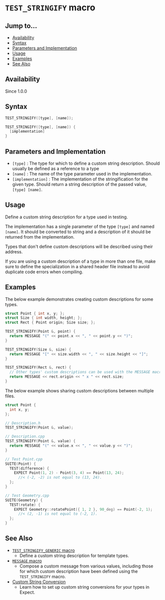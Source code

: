 # `TEST_STRINGIFY` macro

## Jump to...
- [Availability](#Availability)
- [Syntax](#Syntax)
- [Parameters and Implementation](#Parameters-and-Implementation)
- [Usage](#Usage)
- [Examples](#Examples)
- [See Also](#See-Also)

## Availability
Since 1.0.0

## Syntax
``` C++
TEST_STRINGIFY([type], [name]);

TEST_STRINGIFY([type], [name]) {
  [implementation]
}
```

## Parameters and Implementation
- `[type]` : The type for which to define a custom string description.
  Should usually be defined as a reference to a type
- `[name]` : The name of the type parameter used in the implementation.
- `[implementation]` : The implementation of the stringification for the given
  type.
  Should return a string description of the passed value, `[type] [name]`.

## Usage

Define a custom string description for a type used in testing.

The implementation has a single parameter of the type `[type]` and named
`[name]`.
It should be converted to string and a description of it should be returned from
the implementation.

Types that don't define custom descriptions will be described using their
address.

If you are using a custom description of a type in more than one file, make
sure to define the specialization in a shared header file instead to avoid
duplicate code errors when compiling.

## Examples

The below example demonstrates creating custom descriptions for some types.
``` C++
struct Point { int x, y; };
struct Size { int width, height; };
struct Rect { Point origin; Size size; };

TEST_STRINGIFY(Point &, point) {
  return MESSAGE "(" << point.x << ", " << point.y << ")";
}

TEST_STRINGIFY(Size &, size) {
  return MESSAGE "[" << size.width << ", " << size.height << "]";
}

TEST_STRINGIFY(Rect &, rect) {
  // Other types' custom descriptions can be used with the MESSAGE macro
  return MESSAGE << rect.origin << " x " << rect.size;
}
```

The below example shows sharing custom descriptions between multiple files.
``` C++
struct Point {
  int x, y;
};

// Description.h
TEST_STRINGIFY(Point &, value);

// Description.cpp
TEST_STRINGIFY(Point &, value) {
  return MESSAGE "(" << value.x << ", " << value.y << ")";
}

// Test Point.cpp
SUITE(Point) {
  TEST(difference) {
    EXPECT Point(1, 2) - Point(3, 4) == Point(13, 24);
      //< (-2, -2) is not equal to (13, 24).
  };
}

// Test Geometry.cpp
SUITE(Geometry) {
  TEST(rotate) {
    EXPECT Geometry::rotatePoint({ 1, 2 }, 90_deg) == Point(-2, 1);
      //< (2, -1) is not equal to (-2, 1).
  };
}
```

## See Also

- [`TEST_STRINGIFY_GENERIC` macro](TEST_STRINGIFY_GENERIC.md)
  - Define a custom string description for template types.
- [`MESSAGE` macro](MESSAGE.md)
  - Compose a custom message from various values, including those for which
    custom description have been defined using the `TEST_STRINGIFY` macro.
- [Custom String Conversion](../../Tutorials/Custom-String-Conversion.md)
  - Learn how to set up custom string conversions for your types in Expect.

